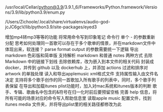/usr/local/Cellar/python@3.9/3.9.1_6/Frameworks/Python.framework/Versions/3.9/lib/python3.9/enum.py

/Users/Zichoole/.local/share/virtualenvs/audio-god-jcJC6gcV/lib/python3.9/site-packages/eyed3

增加mp4转mp3等等的功能
将常用命令写到印象笔记
命令行 单个 - 的参数重新分配
思考如何处理同一首歌可以存在于多个歌单的情景，并在markdown文件中体现出来，软连接？
parse format output 的参数需要统一下逻辑
导出 markdown 色彩版和简单版
支持解析 markdown 和普通 notes 两种方式
去除 Markdown 中的链接下划线
去除依赖库，改为嵌入到本文件的相关代码
封装成docker，并传到 github 以及 dockerhub 上，并添加 actions
过滤和排序对 artwork 的单独处理
读入和导出applemusic xml格式文件
支持属性输入由文件名决定
支持将多个歌手创作的同一首歌加入所有歌手的列表中，同时，多个歌手列表保留
在导出和加载itunes plist功能时，加入对mac系统和itunes版本的判断
歌手、专辑、歌曲名中包含的&符号在归一化时前后要预留空格
完善 help 信息，将所有可能的场景对应的命令写入帮助信息里
读取apple music 配置文件，找到itunes media 文件夹，并将导出plist里的相关路径都修改为此
